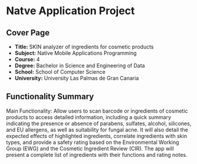 # Natve Application Project

## Cover Page
- **Title:** SKIN analyzer of ingredients for cosmetic products
- **Subject:** Native Mobile Applications Programming
- **Course:** 4
- **Degree:** Bachelor in Science and Engineering of Data
- **School:** School of Computer Science
- **University:** University Las Palmas de Gran Canaria

## Functionality Summary
Main Functionality: Allow users to scan barcode or ingredients of cosmetic products to access detailed information, including a quick summary indicating the presence or absence of parabens, sulfates, alcohol, silicones, and EU allergens, as well as suitability for fungal acne. It will also detail the expected effects of highlighted ingredients, correlate ingredients with skin types, and provide a safety rating based on the Environmental Working Group (EWG) and the Cosmetic Ingredient Review (CIR). The app will present a complete list of ingredients with their functions and rating notes.
